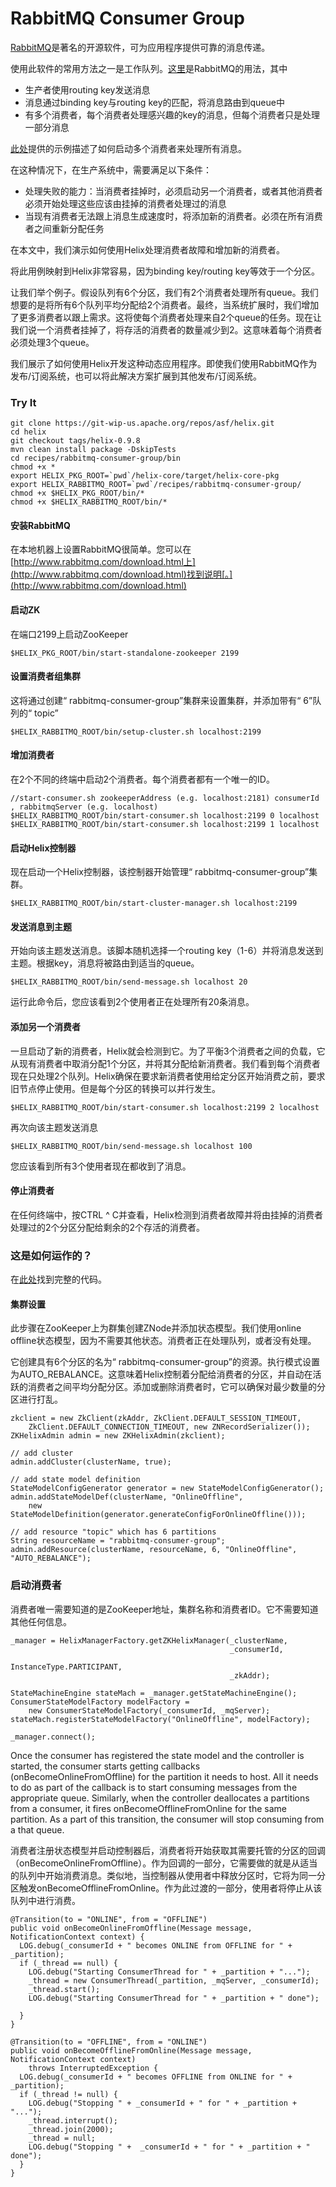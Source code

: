 # RabbitMQ Consumer Group

[RabbitMQ](http://www.rabbitmq.com/)是著名的开源软件，可为应用程序提供可靠的消息传递。

使用此软件的常用方法之一是工作队列。[这里](http://www.rabbitmq.com/tutorials/tutorial-four-java.html)是RabbitMQ的用法，其中

- 生产者使用routing key发送消息
- 消息通过binding key与routing key的匹配，将消息路由到queue中
- 有多个消费者，每个消费者处理感兴趣的key的消息，但每个消费者只是处理一部分消息

[此处](http://www.rabbitmq.com/tutorials/tutorial-four-java.html)提供的示例描述了如何启动多个消费者来处理所有消息。

在这种情况下，在生产系统中，需要满足以下条件：

- 处理失败的能力：当消费者挂掉时，必须启动另一个消费者，或者其他消费者必须开始处理这些应该由挂掉的消费者处理过的消息
- 当现有消费者无法跟上消息生成速度时，将添加新的消费者。必须在所有消费者之间重新分配任务

在本文中，我们演示如何使用Helix处理消费者故障和增加新的消费者。

将此用例映射到Helix非常容易，因为binding key/routing key等效于一个分区。

让我们举个例子。假设队列有6个分区，我们有2个消费者处理所有queue。我们想要的是将所有6个队列平均分配给2个消费者。最终，当系统扩展时，我们增加了更多消费者以跟上需求。这将使每个消费者处理来自2个queue的任务。现在让我们说一个消费者挂掉了，将存活的消费者的数量减少到2。这意味着每个消费者必须处理3个queue。

我们展示了如何使用Helix开发这种动态应用程序。即使我们使用RabbitMQ作为发布/订阅系统，也可以将此解决方案扩展到其他发布/订阅系统。

### Try It

```
git clone https://git-wip-us.apache.org/repos/asf/helix.git
cd helix
git checkout tags/helix-0.9.8
mvn clean install package -DskipTests
cd recipes/rabbitmq-consumer-group/bin
chmod +x *
export HELIX_PKG_ROOT=`pwd`/helix-core/target/helix-core-pkg
export HELIX_RABBITMQ_ROOT=`pwd`/recipes/rabbitmq-consumer-group/
chmod +x $HELIX_PKG_ROOT/bin/*
chmod +x $HELIX_RABBITMQ_ROOT/bin/*
```

#### 安装RabbitMQ

在本地机器上设置RabbitMQ很简单。您可以在[http://www.rabbitmq.com/download.html上](http://www.rabbitmq.com/download.html)找到说明[。](http://www.rabbitmq.com/download.html)

#### 启动ZK

在端口2199上启动ZooKeeper

```
$HELIX_PKG_ROOT/bin/start-standalone-zookeeper 2199
```

#### 设置消费者组集群

这将通过创建“ rabbitmq-consumer-group”集群来设置集群，并添加带有“ 6”队列的“ topic”

```
$HELIX_RABBITMQ_ROOT/bin/setup-cluster.sh localhost:2199
```

#### 增加消费者

在2个不同的终端中启动2个消费者。每个消费者都有一个唯一的ID。

```
//start-consumer.sh zookeeperAddress (e.g. localhost:2181) consumerId , rabbitmqServer (e.g. localhost)
$HELIX_RABBITMQ_ROOT/bin/start-consumer.sh localhost:2199 0 localhost
$HELIX_RABBITMQ_ROOT/bin/start-consumer.sh localhost:2199 1 localhost
```

#### 启动Helix控制器

现在启动一个Helix控制器，该控制器开始管理“ rabbitmq-consumer-group”集群。

```
$HELIX_RABBITMQ_ROOT/bin/start-cluster-manager.sh localhost:2199
```

#### 发送消息到主题

开始向该主题发送消息。该脚本随机选择一个routing key（1-6）并将消息发送到主题。根据key，消息将被路由到适当的queue。

```
$HELIX_RABBITMQ_ROOT/bin/send-message.sh localhost 20
```

运行此命令后，您应该看到2个使用者正在处理所有20条消息。

#### 添加另一个消费者

一旦启动了新的消费者，Helix就会检测到它。为了平衡3个消费者之间的负载，它从现有消费者中取消分配1个分区，并将其分配给新消费者。我们看到每个消费者现在只处理2个队列。Helix确保在要求新消费者使用给定分区开始消费之前，要求旧节点停止使用。但是每个分区的转换可以并行发生。

```
$HELIX_RABBITMQ_ROOT/bin/start-consumer.sh localhost:2199 2 localhost
```

再次向该主题发送消息

```
$HELIX_RABBITMQ_ROOT/bin/send-message.sh localhost 100
```

您应该看到所有3个使用者现在都收到了消息。

#### 停止消费者

在任何终端中，按CTRL ^ C并查看，Helix检测到消费者故障并将由挂掉的消费者处理过的2个分区分配给剩余的2个存活的消费者。

### 这是如何运作的？

在[此处](https://git-wip-us.apache.org/repos/asf?p=helix.git;a=tree;f=recipes/rabbitmq-consumer-group/src/main/java/org/apache/helix/recipes/rabbitmq)找到完整的代码。

#### 集群设置

此步骤在ZooKeeper上为群集创建ZNode并添加状态模型。我们使用online offline状态模型，因为不需要其他状态。消费者正在处理队列，或者没有处理。

它创建具有6个分区的名为“ rabbitmq-consumer-group”的资源。执行模式设置为AUTO_REBALANCE。这意味着Helix控制着分配给消费者的分区，并自动在活跃的消费者之间平均分配分区。添加或删除消费者时，它可以确保对最少数量的分区进行打乱。

```
zkclient = new ZkClient(zkAddr, ZkClient.DEFAULT_SESSION_TIMEOUT,
    ZkClient.DEFAULT_CONNECTION_TIMEOUT, new ZNRecordSerializer());
ZKHelixAdmin admin = new ZKHelixAdmin(zkclient);

// add cluster
admin.addCluster(clusterName, true);

// add state model definition
StateModelConfigGenerator generator = new StateModelConfigGenerator();
admin.addStateModelDef(clusterName, "OnlineOffline",
    new StateModelDefinition(generator.generateConfigForOnlineOffline()));

// add resource "topic" which has 6 partitions
String resourceName = "rabbitmq-consumer-group";
admin.addResource(clusterName, resourceName, 6, "OnlineOffline", "AUTO_REBALANCE");
```

### 启动消费者

消费者唯一需要知道的是ZooKeeper地址，集群名称和消费者ID。它不需要知道其他任何信息。

```
_manager = HelixManagerFactory.getZKHelixManager(_clusterName,
                                                 _consumerId,
                                                 InstanceType.PARTICIPANT,
                                                 _zkAddr);

StateMachineEngine stateMach = _manager.getStateMachineEngine();
ConsumerStateModelFactory modelFactory =
    new ConsumerStateModelFactory(_consumerId, _mqServer);
stateMach.registerStateModelFactory("OnlineOffline", modelFactory);

_manager.connect();
```

Once the consumer has registered the state model and the controller is started, the consumer starts getting callbacks (onBecomeOnlineFromOffline) for the partition it needs to host. All it needs to do as part of the callback is to start consuming messages from the appropriate queue. Similarly, when the controller deallocates a partitions from a consumer, it fires onBecomeOfflineFromOnline for the same partition. As a part of this transition, the consumer will stop consuming from a that queue.

消费者注册状态模型并启动控制器后，消费者将开始获取其需要托管的分区的回调（onBecomeOnlineFromOffline）。作为回调的一部分，它需要做的就是从适当的队列中开始消费消息。类似地，当控制器从使用者中释放分区时，它将为同一分区触发onBecomeOfflineFromOnline。作为此过渡的一部分，使用者将停止从该队列中进行消费。

```
@Transition(to = "ONLINE", from = "OFFLINE")
public void onBecomeOnlineFromOffline(Message message, NotificationContext context) {
  LOG.debug(_consumerId + " becomes ONLINE from OFFLINE for " + _partition);
  if (_thread == null) {
    LOG.debug("Starting ConsumerThread for " + _partition + "...");
    _thread = new ConsumerThread(_partition, _mqServer, _consumerId);
    _thread.start();
    LOG.debug("Starting ConsumerThread for " + _partition + " done");

  }
}

@Transition(to = "OFFLINE", from = "ONLINE")
public void onBecomeOfflineFromOnline(Message message, NotificationContext context)
    throws InterruptedException {
  LOG.debug(_consumerId + " becomes OFFLINE from ONLINE for " + _partition);
  if (_thread != null) {
    LOG.debug("Stopping " + _consumerId + " for " + _partition + "...");
    _thread.interrupt();
    _thread.join(2000);
    _thread = null;
    LOG.debug("Stopping " +  _consumerId + " for " + _partition + " done");
  }
}
```

